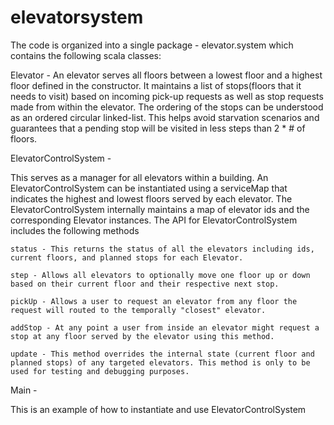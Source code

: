elevatorsystem
==============

The code is organized into a single package - elevator.system which contains the following scala classes:

Elevator - 
An elevator serves all floors between a lowest floor and a highest floor defined in the constructor.
It maintains a list of stops(floors that it needs to visit) based on incoming pick-up requests as well as stop requests made from within the elevator.
The ordering of the stops can be understood as an ordered circular linked-list. This helps avoid starvation scenarios and guarantees that a pending stop will be visited in less steps than 2 * # of floors.

ElevatorControlSystem - 

This serves as a manager for all elevators within a building.
An ElevatorControlSystem can be instantiated using a serviceMap that indicates the highest and lowest floors served by each elevator.
The ElevatorControlSystem internally maintains a map of elevator ids and the corresponding Elevator instances.
The API for ElevatorControlSystem includes the following methods
	
	status - This returns the status of all the elevators including ids, current floors, and planned stops for each Elevator.
	
	step - Allows all elevators to optionally move one floor up or down based on their current floor and their respective next stop.
	
	pickUp - Allows a user to request an elevator from any floor the request will routed to the temporally "closest" elevator.
	
	addStop - At any point a user from inside an elevator might request a stop at any floor served by the elevator using this method.
	
	update - This method overrides the internal state (current floor and planned stops) of any targeted elevators. This method is only to be used for testing and debugging purposes.
	
Main - 

This is an example of how to instantiate and use ElevatorControlSystem
